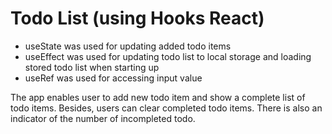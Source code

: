 # Todo List (using Hooks React)

* useState was used for updating added todo items
* useEffect was used for updating todo list to local storage and loading stored todo list when starting up
* useRef was used for accessing input value

The app enables user to add new todo item and show a complete list of todo items. Besides, users can clear completed todo items. There is also an indicator of the number of incompleted todo.
